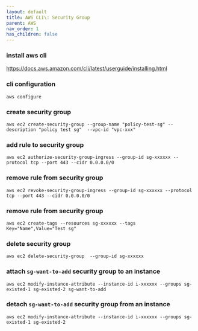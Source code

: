 ```yaml
---
layout: default
title: AWS CLI\: Security Group
parent: AWS
nav_order: 1
has_children: false
---
```



### install aws cli

https://docs.aws.amazon.com/cli/latest/userguide/installing.html

### cli configuration

```
aws configure
```

### create security group

```
aws ec2 create-security-group --group-name "policy-test-sg" --description "policy test sg"  --vpc-id "vpc-xxx"
```

### add rule to security group

```
aws ec2 authorize-security-group-ingress --group-id sg-xxxxxx --protocol tcp --port 443 --cidr 0.0.0.0/0
```

### remove rule from security group

```
aws ec2 revoke-security-group-ingress --group-id sg-xxxxxx --protocol tcp --port 443 --cidr 0.0.0.0/0
```

### remove rule from security group

```
aws ec2 create-tags --resources sg-xxxxxx --tags Key="Name",Value="Test sg"
```


### delete security group

```
aws ec2 delete-security-group  --group-id sg-xxxxxx
```

### attach `sg-want-to-add` security group to an instance

```
aws ec2 modify-instance-attribute --instance-id i-xxxxxx --groups sg-existed-1 sg-existed-2 sg-want-to-add
```

### detach `sg-want-to-add` security group from an instance

```
aws ec2 modify-instance-attribute --instance-id i-xxxxxx --groups sg-existed-1 sg-existed-2
```
